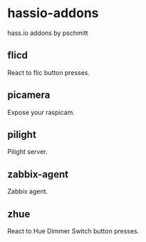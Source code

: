 # hassio-addons
hass.io addons by pschmitt

## flicd

React to flic button presses.

## picamera

Expose your raspicam.

## pilight

Pilight server.

## zabbix-agent

Zabbix agent.

## zhue

React to Hue Dimmer Switch button presses.
